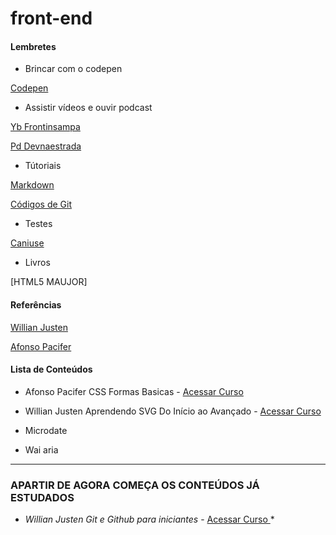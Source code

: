 # front-end

#### Lembretes

- Brincar com o codepen

[Codepen](https://codepen.io/)


- Assistir vídeos e ouvir podcast

[Yb Frontinsampa](https://www.youtube.com/channel/UCwoGd_KU0OxiVT5r-rPrzWA)

[Pd Devnaestrada](http://devnaestrada.com.br/)


- Tútoriais

[Markdown](https://blog.da2k.com.br/2015/02/08/aprenda-markdown/)

[Códigos de Git](https://git-scm.com/book/pt-br/v1/Primeiros-passos-Configura%C3%A7%C3%A3o-Inicial-do-Git)


- Testes

[Caniuse](http://caniuse.com/)


- Livros

[HTML5 MAUJOR]


#### Referências
[Willian Justen](https://willianjusten.com.br/)

[Afonso Pacifer](https://afonsopacifer.github.io/)


#### Lista de Conteúdos
- Afonso Pacifer CSS Formas Basicas - [Acessar Curso ](https://codepen.io/afonsopacifer/post/hora-de-aventura-com-css-1-formas-basicas)

- Willian Justen Aprendendo SVG Do Início ao Avançado - [Acessar Curso ](https://www.udemy.com/aprendendo-svg-do-inicio-ao-avancado/)

- Microdate

- Wai aria


________________________________________________________________________


### APARTIR DE AGORA COMEÇA OS CONTEÚDOS JÁ ESTUDADOS

- *Willian Justen Git e Github para iniciantes* - [Acessar Curso ](https://www.udemy.com/git-e-github-para-iniciantes)*